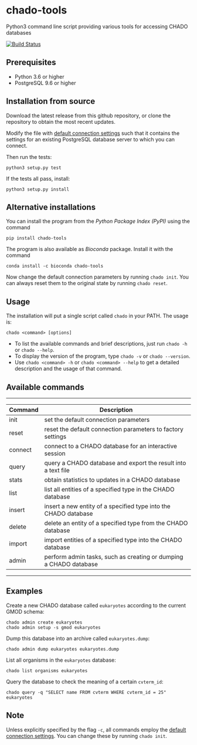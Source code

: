 # chado-tools

Python3 command line script providing various tools for accessing CHADO databases

[![Build Status](https://travis-ci.org/sanger-pathogens/chado-tools.svg?branch=master)](https://travis-ci.org/sanger-pathogens/chado-tools)

## Prerequisites

* Python 3.6 or higher
* PostgreSQL 9.6 or higher

## Installation from source

Download the latest release from this github repository, or clone the repository to obtain the most recent updates.

Modify the file with [default connection settings](pychado/data/defaultDatabase.yml) such that it contains the settings for an existing PostgreSQL database server to which you can connect.

Then run the tests:

    python3 setup.py test

If the tests all pass, install:

    python3 setup.py install

## Alternative installations

You can install the program from the *Python Package Index (PyPI)* using the command

    pip install chado-tools
    
The program is also available as *Bioconda* package. Install it with the command

    conda install -c bioconda chado-tools

Now change the default connection parameters by running `chado init`. You can always reset them to the original state by running `chado reset`.

## Usage

The installation will put a single script called `chado` in your PATH.
The usage is:

    chado <command> [options]

* To list the available commands and brief descriptions, just run `chado -h` or `chado --help`.
* To display the version of the program, type `chado -v` or `chado --version`.
* Use `chado <command> -h` or `chado <command> --help` to get a detailed description and the usage of that command.

## Available commands

------------------------------------------------------------------------------------------------
| Command               | Description                                                          |
|-----------------------|----------------------------------------------------------------------|
| init                  | set the default connection parameters                                |
| reset                 | reset the default connection parameters to factory settings          |
| connect               | connect to a CHADO database for an interactive session               |
| query                 | query a CHADO database and export the result into a text file        |
| stats                 | obtain statistics to updates in a CHADO database                     |
| list                  | list all entities of a specified type in the CHADO database          |
| insert                | insert a new entity of a specified type into the CHADO database      |
| delete                | delete an entity of a specified type from the CHADO database         |
| import                | import entities of a specified type into the CHADO database          |
| admin                 | perform admin tasks, such as creating or dumping a CHADO database    |
------------------------------------------------------------------------------------------------

## Examples

Create a new CHADO database called `eukaryotes` according to the current GMOD schema:

    chado admin create eukaryotes
    chado admin setup -s gmod eukaryotes
    
Dump this database into an archive called `eukaryotes.dump`:

    chado admin dump eukaryotes eukaryotes.dump

List all organisms in the `eukaryotes` database:

    chado list organisms eukaryotes

Query the database to check the meaning of a certain `cvterm_id`:

    chado query -q "SELECT name FROM cvterm WHERE cvterm_id = 25" eukaryotes


## Note

Unless explicitly specified by the flag `-c`, all commands employ the [default connection settings](pychado/data/defaultDatabase.yml).
You can change these by running `chado init`.
